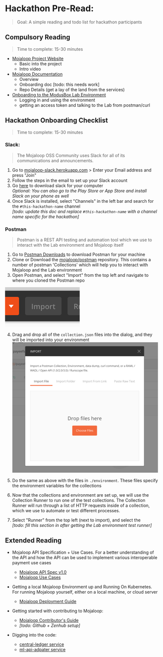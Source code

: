 # Hackathon Pre-Read:
> Goal: A simple reading  and todo list for hackathon participants

## Compulsory Reading
>Time to complete: 15-30 minutes

- [Mojaloop Project Website](https://mojaloop.io/ )
	- Basic into the project
	- Intro video
- [Mojaloop Documentation](https://mojaloop.io/documentation/)
	- Overview
	- Onboarding doc [todo: this needs work]
	- Repo Details (get a lay of the land from the services)
- [Onboarding to the ModusBox Lab Environment](./lab_onboarding.md)
	- Logging in and using the environment
	- getting an access token and talking to the Lab from postman/curl


## Hackathon Onboarding Checklist
>Time to complete: 15-30 minutes

### Slack:
> The Mojaloop OSS Community uses Slack for all of its communications and announcements.


1. Go to [mojaloop-slack.herokuapp.com](mojaloop-slack.herokuapp.com) > Enter your Email address and press "Join"
2. Follow the steps in the email to set up your Slack account
3. Go [here](https://slack.com/intl/en-gm/downloads/) to download slack for your computer  
_Optional: You can also go to the Play Store or App Store and install Slack on your phone as well_
4. Once Slack is installed, select "Channels" in the left bar and search for the `#this-hackathon-name` channel  
_[todo: update this doc and replace `#this-hackathon-name` with a channel name specific for the hackathon]_


### Postman
>Postman is a REST API testing and automation tool which we use to interact with the Lab environment and Mojaloop itself

1. Go to [Postman Downloads](https://www.getpostman.com/downloads/) to download Postman for your machine
2. Clone or Download the [mojaloop/postman](https://github.com/mojaloop/postman) repository. This contains a number of postman 'Collections' which will help you to interact with Mojaloop and the Lab environment
3. Open Postman, and select "Import" from the top left and navigate to where you cloned the Postman repo

![postman_01.png](./images/postman_01.png)

4. Drag and drop all of the `collection.json` files into the dialog, and they will be imported into your environment
![postman_02.png](./images/postman_02.png)

5. Do the same as above with the files in `./environment`. These files specify the environment variables for the collections
6. Now that the collections and environment are set up, we will use the Collection Runner to run one of the test collections. The Collection Runner will run through a list of HTTP requests inside of a collection, which we use to automate or test different processes.
7. Select "Runner" from the top left (next to import), and select the  
_[todo: fill this section in after getting the Lab environment test runner]_


## Extended Reading

- Mojaloop API Specification + Use Cases. For a better understanding of the API and how the API can be used to implement various interoperable payment use cases
	- [Mojaloop API Spec v1.0](https://github.com/mojaloop/mojaloop-specification/blob/master/API%20Definition%20v1.0.pdf)
	- [Mojaloop Use Cases](https://github.com/mojaloop/mojaloop-specification/blob/master/Use%20Cases.pdf)

- Getting a local Mojaloop Environment up and Running On Kubernetes. For running Mojaloop yourself, either on a local machine, or cloud server
  - [Mojaloop Deployment Guide](https://mojaloop.io/documentation/deployment-guide/)

- Getting started with contributing to Mojaloop:
  - [Mojaloop Contributor's Guide](https://mojaloop.io/documentation/contributors-guide/)
  - _[todo: Github + Zenhub setup]_

- Digging into the code:
  - [central-ledger service](https://github.com/mojaloop/central-ledger)
  - [ml-api-adpater service](https://github.com/mojaloop/ml-api-adapter)